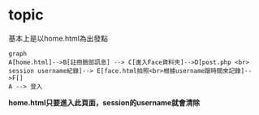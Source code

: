 # topic
基本上是以home.html為出發點
```mermaid
graph 
A[home.html]-->B[註冊臉部訊息] --> C[進入Face資料夾]-->D[post.php <br> session username紀錄]--> E[face.html拍照<br>根據username跟時間來記錄]-->F[]
A --> 登入
```
**home.html只要進入此頁面，session的username就會清除**
